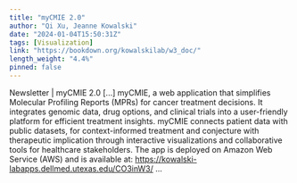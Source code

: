 ```yaml
---
title: "myCMIE 2.0"
author: "Qi Xu, Jeanne Kowalski"
date: "2024-01-04T15:50:31Z"
tags: [Visualization]
link: "https://bookdown.org/kowalskilab/w3_doc/"
length_weight: "4.4%"
pinned: false
---
```


Newsletter | myCMIE 2.0 [...] myCMIE, a web application that simplifies Molecular Profiling Reports (MPRs) for cancer treatment decisions. It integrates genomic data, drug options, and clinical trials into a user-friendly platform for efficient treatment insights. myCMIE connects patient data with public datasets, for context-informed treatment and conjecture with therapeutic implication through interactive visualizations and collaborative tools for healthcare stakeholders. The app is deployed on Amazon Web Service (AWS) and is available at: https://kowalski-labapps.dellmed.utexas.edu/CO3inW3/ ...

